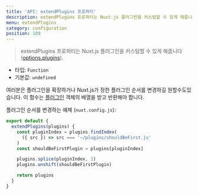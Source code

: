 ```yaml
---
title: 'API: extendPlugins 프로퍼티'
description: extendPlugins 프로퍼티는 Nuxt.js 플러그인을 커스텀할 수 있게 해줍니다.
menu: extendPlugins
category: configuration
position: 109
---
```


> extendPlugins 프로퍼티는 Nuxt.js 플러그인을 커스텀할 수 있게 해줍니다 ([options.plugins](/api/configuration-plugins)).

- 타입: `Function`
- 기본값: `undefined`

여러분은 플러그인을 확장하거나 Nuxt.js가 정한 플러그인 순서를 변경하길 원할수도있습니다. 이 함수는 [플러그인](/api/configuration-plugins) 객체의 배열을 받고 반환해야 합니다.

플러그인 순서를 변경하는 예제 (`nuxt.config.js`):

```js
export default {
  extendPlugins(plugins) {
    const pluginIndex = plugins.findIndex(
      ({ src }) => src === '~/plugins/shouldBeFirst.js'
    )
    const shouldBeFirstPlugin = plugins[pluginIndex]

    plugins.splice(pluginIndex, 1)
    plugins.unshift(shouldBeFirstPlugin)

    return plugins
  }
}
```
